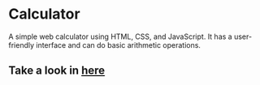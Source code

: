 # Calculator
A simple web calculator using HTML, CSS, and JavaScript. It has a user-friendly interface and can do basic arithmetic operations.
## Take a look in [here](https://my612.github.io/MagiCalc/)
